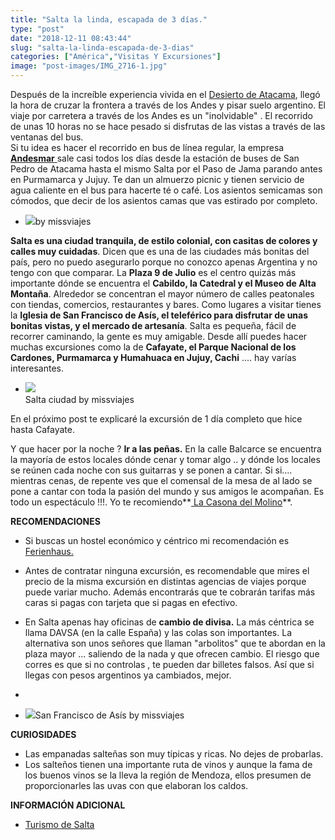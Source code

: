```yaml
---
title: "Salta la linda, escapada de 3 días."
type: "post"
date: "2018-12-11 08:43:44"
slug: "salta-la-linda-escapada-de-3-dias"
categories: ["América","Visitas Y Excursiones"]
image: "post-images/IMG_2716-1.jpg"
---
```


Después de la increíble experiencia vivida en el [Desierto de Atacama](http://www.missviajes.com/el-desierto-de-atacama-el-cielo-mas-limpio-del-planeta/), llegó la hora de cruzar la frontera a través de los Andes y pisar suelo argentino. El viaje por carretera a través de los Andes es un "inolvidable" . El recorrido de unas 10 horas no se hace pesado si disfrutas de las vistas a través de las ventanas del bus.  
Si tu idea es hacer el recorrido en bus de línea regular, la empresa **[Andesmar](https://www.andesmar.com/)**[ ](https://www.andesmar.com/)sale casi todos los días desde la estación de buses de San Pedro de Atacama hasta el mismo Salta por el Paso de Jama parando antes en Purmamarca y Jujuy. Te dan un almuerzo picnic y tienen servicio de agua caliente en el bus para hacerte té o café. Los asientos semicamas son cómodos, que decir de los asientos camas que vas estirado por completo.

- ![](post-images/IMG_2716-1.jpg)by missviajes

**Salta es una ciudad tranquila, de estilo colonial, con casitas de colores y calles muy cuidadas**. Dicen que es una de las ciudades más bonitas del país, pero no puedo asegurarlo porque no conozco apenas Argentina y no tengo con que comparar. La **Plaza 9 de Julio** es el centro quizás más importante dónde se encuentra el **Cabildo, la Catedral y el Museo de Alta Montaña**. Alrededor se concentran el mayor número de calles peatonales con tiendas, comercios, restaurantes y bares. Como lugares a visitar tienes la **Iglesia de San Francisco de Asís, el teleférico para disfrutar de unas bonitas vistas, y el mercado de artesanía**. Salta es pequeña, fácil de recorrer caminando, la gente es muy amigable. Desde allí puedes hacer muchas excursiones como la de **Cafayate, el Parque Nacional de los Cardones, Purmamarca y Humahuaca en Jujuy, Cachi** .... hay varías interesantes.

- ![](post-images/IMG_2708.jpg)  
    Salta ciudad by missviajes


En el próximo post te explicaré la excursión de 1 día completo que hice hasta Cafayate.

Y que hacer por la noche ? **Ir a las peñas.** En la calle Balcarce se encuentra la mayoría de estos locales dónde cenar y tomar algo .. y dónde los locales se reúnen cada noche con sus guitarras y se ponen a cantar. Si si.... mientras cenas, de repente ves que el comensal de la mesa de al lado se pone a cantar con toda la pasión del mundo y sus amigos le acompañan. Es todo un espectáculo !!!. Yo te recomiendo**[ La Casona del Molino](https://www.tripadvisor.es/Restaurant_Review-g312822-d1514521-Reviews-La_Casona_del_Molino-Salta_Province_of_Salta_Northern_Argentina.html)**.


**RECOMENDACIONES**

- Si buscas un hostel económico y céntrico mi recomendación es [Ferienhaus.](https://www.booking.com/hotel/ar/ferienhaus.en.html?aid=1294466&no_rooms=1&group_adults=1)
- Antes de contratar ninguna excursión, es recomendable que mires el precio de la misma excursión en distintas agencias de viajes porque puede variar mucho. Además encontrarás que te cobrarán tarifas más caras si pagas con tarjeta que si pagas en efectivo.
- En Salta apenas hay oficinas de **cambio de divisa.** La más céntrica se llama DAVSA (en la calle España) y las colas son importantes. La alternativa son unos señores que llaman "arbolitos" que te abordan en la plaza mayor ... saliendo de la nada y que ofrecen cambio. El riesgo que corres es que si no controlas , te pueden dar billetes falsos. Así que si llegas con pesos argentinos ya cambiados, mejor.
- 

- ![](post-images/IMG_2706-1.jpg)San Francisco de Asís by missviajes

**CURIOSIDADES**

- Las empanadas salteñas son muy típicas y ricas. No dejes de probarlas.
- Los salteños tienen una importante ruta de vinos y aunque la fama de los buenos vinos se la lleva la región de Mendoza, ellos presumen de proporcionarles las uvas con que elaboran los caldos.

**INFORMACIÓN ADICIONAL**

- [Turismo de Salta](http://turismo.salta.gov.ar/prestadores/t_4/turismo-activo-en-salta)